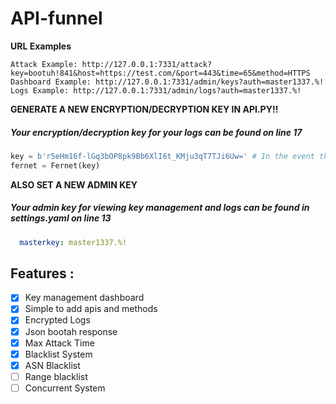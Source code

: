 # API-funnel

**URL Examples**
```
Attack Example: http://127.0.0.1:7331/attack?key=bootuh!841&host=https://test.com/&port=443&time=65&method=HTTPS
Dashboard Example: http://127.0.0.1:7331/admin/keys?auth=master1337.%!
Logs Example: http://127.0.0.1:7331/admin/logs?auth=master1337.%!
```

**GENERATE A NEW ENCRYPTION/DECRYPTION KEY IN API.PY!!**
##### Your encryption/decryption key for your logs can be found on line 17
```python
key = b'r5eHm16f-lGq3bOP8pk9Bb6XlI6t_KMju3qT7TJi6Uw=' # In the event that this key gets leaked, all your logs can be decrypted by anyone
fernet = Fernet(key)
```

**ALSO SET A NEW ADMIN KEY**
##### Your admin key for viewing key management and logs can be found in settings.yaml on line 13
```yaml
  masterkey: master1337.%!
```

## Features : 
- [x] Key management dashboard
- [x] Simple to add apis and methods
- [x] Encrypted Logs
- [x] Json bootah response
- [x] Max Attack Time
- [x] Blacklist System
- [x] ASN Blacklist
- [ ] Range blacklist
- [ ] Concurrent System  
